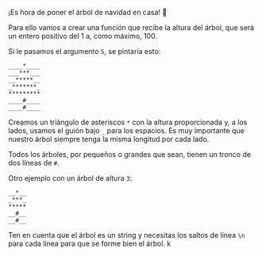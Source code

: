 ¡Es hora de poner el árbol de navidad en casa! 🎄

Para ello vamos a crear una función que recibe la altura del árbol, que será un entero positivo del 1 a, como máximo, 100.

Si le pasamos el argumento ```5```, se pintaría esto:
```
____*____
___***___
__*****__
_*******_
*********
____#____
____#____
```
Creamos un triángulo de asteriscos ```*``` con la altura proporcionada y, a los lados, usamos el guión bajo ```_``` para los espacios. Es muy importante que nuestro árbol siempre tenga la misma longitud por cada lado.

Todos los árboles, por pequeños o grandes que sean, tienen un tronco de dos líneas de ```#```.

Otro ejemplo con un árbol de altura ```3```:
```
__*__
_***_
*****
__#__
__#__
```
Ten en cuenta que el árbol es un string y necesitas los saltos de línea ```\n``` para cada línea para que se forme bien el árbol.
k
